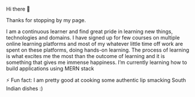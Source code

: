 Hi there 👋

Thanks for stopping by my page.

I am a continuous learner and find great pride in learning new things, technologies and domains. 
I have signed up for few courses on multiple online learning platforms and most of my whatever little time off work are spent on these platforms, doing hands-on learning. The process of learning is what excites me the most than the outcome of learning and it is something that gives me immense happiness. 
I’m currently learning how to build applications using MERN stack

⚡ Fun fact: I am pretty good at cooking some authentic lip smacking South Indian dishes :)
